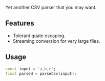 <!--
This README describes the package. If you publish this package to pub.dev,
this README's contents appear on the landing page for your package.

For information about how to write a good package README, see the guide for
[writing package pages](https://dart.dev/guides/libraries/writing-package-pages).

For general information about developing packages, see the Dart guide for
[creating packages](https://dart.dev/guides/libraries/create-library-packages)
and the Flutter guide for
[developing packages and plugins](https://flutter.dev/developing-packages).
-->

Yet another CSV parser that you may want.

## Features

- Tolerant quate escaping.
- Streaming conversion for very large files.

## Usage

```dart
const input = 'a,b,c';
final parsed = parseCsv(input);
```
